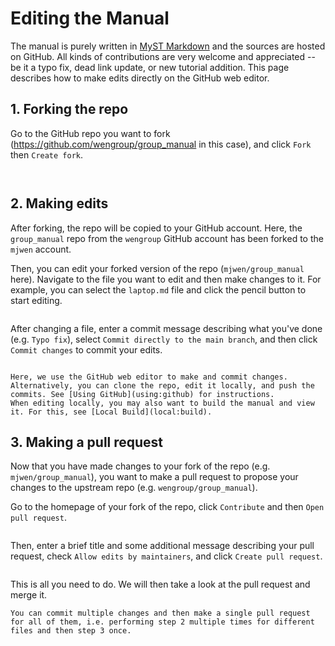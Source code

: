 # Editing the Manual

The manual is purely written in [MyST Markdown](https://jupyterbook.org/en/stable/reference/cheatsheet.html) and the sources are hosted on GitHub. All kinds of contributions are very welcome and appreciated -- be it a typo fix, dead link update, or new tutorial addition.
This page describes how to make edits directly on the GitHub web editor.

## 1. Forking the repo

Go to the GitHub repo you want to fork (https://github.com/wengroup/group_manual in this case), and click `Fork` then `Create fork`.

```{figure} ../image/edit-1.png

```

```{figure} ../image/edit-2.png

```

## 2. Making edits

After forking, the repo will be copied to your GitHub account. Here, the `group_manual` repo from the `wengroup` GitHub account has been forked to the `mjwen` account.

Then, you can edit your forked version of the repo (`mjwen/group_manual` here). Navigate to the file you want to edit and then make changes to it. For example, you can select the `laptop.md` file and click the pencil button to start editing.

```{figure} ../image/edit-3.png

```

After changing a file, enter a commit message describing what you've done (e.g. `Typo fix`), select `Commit directly to the main branch`, and then click `Commit changes` to commit your edits.

```{figure} ../image/edit-4.png

```

```{tip}
Here, we use the GitHub web editor to make and commit changes. Alternatively, you can clone the repo, edit it locally, and push the commits. See [Using GitHub](using:github) for instructions.
When editing locally, you may also want to build the manual and view it. For this, see [Local Build](local:build).
```

## 3. Making a pull request

Now that you have made changes to your fork of the repo (e.g. `mjwen/group_manual`), you want to make a pull request to propose your changes to the upstream repo (e.g. `wengroup/group_manual`).

Go to the homepage of your fork of the repo, click `Contribute` and then `Open pull request`.

```{figure} ../image/edit-5.png

```

Then, enter a brief title and some additional message describing your pull request, check `Allow edits by maintainers`, and click `Create pull request`.

```{figure} ../image/edit-6.png

```

This is all you need to do. We will then take a look at the pull request and merge it.

```{tip}
You can commit multiple changes and then make a single pull request for all of them, i.e. performing step 2 multiple times for different files and then step 3 once.
```

